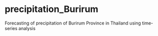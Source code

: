 # precipitation_Burirum
Forecasting of precipitation of Burirum Province in Thailand using time-series analysis
